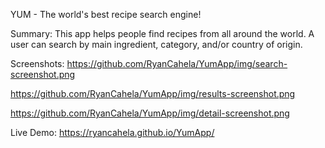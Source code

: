 YUM - The world's best recipe search engine!

Summary:
This app helps people find recipes from all around the world. A user can search by main ingredient, category, and/or country of origin.

Screenshots:
https://github.com/RyanCahela/YumApp/img/search-screenshot.png

https://github.com/RyanCahela/YumApp/img/results-screenshot.png

https://github.com/RyanCahela/YumApp/img/detail-screenshot.png


Live Demo:
https://ryancahela.github.io/YumApp/     



